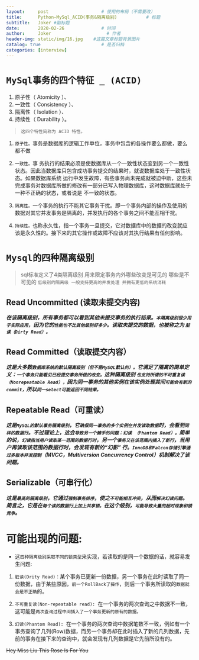```yaml
---
layout:     post                    # 使用的布局（不需要改）
title:      Python-MySql_ACID(事务&隔离级别)           # 标题 
subtitle:   Joker #副标题
date:       2020-02-26              # 时间
author:     Joker                     # 作者
header-img: static/img/16.jpg    #这篇文章标题背景图片
catalog: true                       # 是否归档
categories: [interview]
---
```


# `MySql事务的四个特征 _ (ACID)`

1. 原子性（ Atomicity ）、
2. 一致性（ Consistency ）、
3. 隔离性（ Isolation ）、
4. 持续性（ Durability ）。

> `这四个特性简称为 ACID 特性。`

1. `原子性。`事务是数据库的逻辑工作单位，事务中包含的各操作要么都做，要么都不做

2. `一致性。`事 务执行的结果必须是使数据库从一个一致性状态变到另一个一致性状态。因此当数据库只包含成功事务提交的结果时，就说数据库处于一致性状态。如果数据库系统 运行中发生故障，有些事务尚未完成就被迫中断，这些未完成事务对数据库所做的修改有一部分已写入物理数据库，这时数据库就处于一种不正确的状态，或者说是 不一致的状态。

3. `隔离性。`一个事务的执行不能其它事务干扰。即一个事务内部的操作及使用的数据对其它并发事务是隔离的，并发执行的各个事务之间不能互相干扰。

4. `持续性。`也称永久性，指一个事务一旦提交，它对数据库中的数据的改变就应该是永久性的。接下来的其它操作或故障不应该对其执行结果有任何影响。

# `Mysql的四种隔离级别`

> sql标准定义了4类隔离级别 用来限定事务内外哪些改变是可见的 哪些是不可见的
`低级别的隔离级 一般支持更高的并发处理 并拥有更低的系统消耗`

## Read Uncommitted (读取未提交内容)

***在该隔离级别，所有事务都可以看到其他未提交事务的执行结果。`本隔离级别很少用于实际应用`，因为它的`性能也不比其他级别好多少`。读取未提交的数据，也被称之为 `脏读（Dirty Read）。`***

## Read Committed（读取提交内容）

***这是大多数`数据库系统的默认隔离级别（但不是MySQL默认的）。`它满足了隔离的简单定义：`一个事务只能看见已经提交事务所做的改变。`这种隔离级别 `也支持所谓的不可重复读（Nonrepeatable Read），`因为同一事务的其他实例在该实例处理其间`可能会有新的commit，`所以`同一select可能返回不同结果。`***

## Repeatable Read（可重读）

***这是`MySQL的默认事务隔离级别`，它`确保同一事务的多个实例在并发读取数据`时，会看到`同样的数据行`。不过理论上，这会`导致另一个棘手的问题：幻读 （Phantom Read）。`简单的说，`幻读指当用户读取某一范围的数据行时`，另一个`事务又在该范围内插入了新行`，当用户再读取该范围的数据行时，会发现有新的“幻影” 行。`InnoDB和Falcon存储引擎通过多版本并发控制`（MVCC，Multiversion Concurrency Control）机制解决了该问题。***

## Serializable（可串行化）

***这是`最高的隔离级别`，它通过`强制事务排序`，使之`不可能相互冲突`，从而`解决幻读问题`。简言之，它是在`每个读的数据行上加上共享锁。`在这个级别，`可能导致大量的超时现象和锁竞争`。***

# 可能出现的问题:

- 这`四种隔离级别采取不同的锁类型`来实现，若读取的是同一个数据的话，就容易发生问题:

1. `脏读(Drity Read)：`某个事务已更新一份数据，另一个事务在此时读取了同一份数据，由于某些原因，`前一个RollBack了操作`，则后一个事务所读取的`数据就会是不正确`的。

2. `不可重复读(Non-repeatable read): `在一个事务的两次查询之中数据不一致，这可能是`两次查询过程中间插入了一个事务更新的原有的数据。`

3. `幻读(Phantom Read): `在一个事务的两次查询中数据笔数不一致，例如有一个事务查询了几列(Row)数据，而另一个事务却在此时插入了新的几列数据，先前的事务在接下来的查询中，就会发现有几列数据是它先前所没有的。








~~Hey Miss Liu This Rose Is For You~~